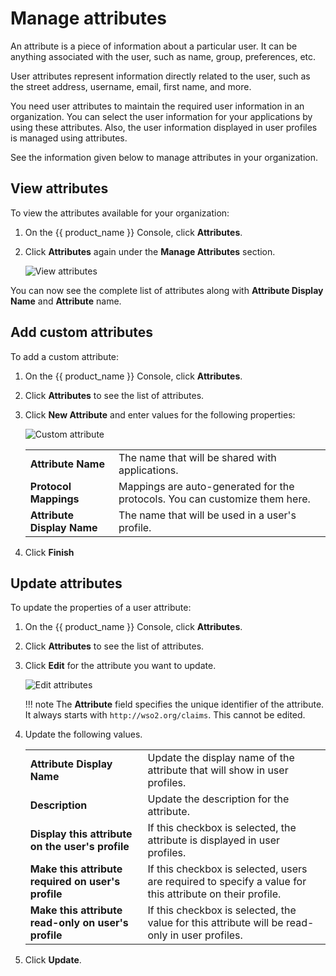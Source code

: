 # Manage attributes

An attribute is a piece of information about a particular user. It can be anything associated with the user, such as name, group, preferences, etc.

User attributes represent information directly related to the user, such as the street address, username, email, first name, and more.

You need user attributes to maintain the required user information in an organization. You can select the user information for your applications by using these attributes. Also, the user information displayed in user profiles is managed using attributes.

See the information given below to manage attributes in your organization.

## View attributes
To view the attributes available for your organization:

1. On the {{ product_name }} Console, click **Attributes**.
2. Click **Attributes** again under the **Manage Attributes** section.

   ![View attributes](../../../assets/img/guides/organization/attributes/view-attributes.png)

You can now see the complete list of attributes along with **Attribute Display Name** and **Attribute** name.

## Add custom attributes

To add a custom attribute:

1. On the {{ product_name }} Console, click **Attributes**.
2. Click **Attributes** to see the list of attributes.
3. Click **New Attribute** and enter values for the following properties:

   ![Custom attribute](../../../assets/img/guides/organization/attributes/new-custom-attribute.png)

   <table>
      <tbody>
         <tr>
            <td><b>Attribute Name</b></td>
            <td>The name that will be shared with applications.</td>
         </tr>
         <tr>
             <td><b>Protocol Mappings</b></td>
             <td>Mappings are auto-generated for the protocols. You can customize them here.   </td>
        </tr>
        <tr>
            <td><b>Attribute Display Name</b></td>
            <td>The name that will be used in a user's profile.</td>
        </tr>

      </tbody>
   </table>
4. Click **Finish**

## Update attributes
To update the properties of a user attribute:

1. On the {{ product_name }} Console, click **Attributes**.
2. Click **Attributes** to see the list of attributes.
3. Click **Edit** for the attribute you want to update.

   ![Edit attributes](../../../assets/img/guides/organization/attributes/edit-attributes.png)

   !!! note
     The **Attribute** field specifies the unique identifier of the attribute. It always starts with `http://wso2.org/claims`. This cannot be edited.

4. Update the following values.
   <table>
      <tbody>
         <tr>
            <td><b>Attribute Display Name</b></td>
            <td>Update the display name of the attribute that will show in user profiles.</td>
         </tr>
         <tr>
              <td><b>Description</b></td>
              <td>Update the description for the attribute.</td>
         </tr>
       <tr>
             <td><b>Display this attribute on the user's profile</b></td>
             <td>If this checkbox is selected, the attribute is displayed in user profiles.</td>
        </tr>
        <tr>
            <td><b>Make this attribute required on user's profile</b></td>
            <td>If this checkbox is selected, users are required to specify a value for this attribute on their profile.</td>
        </tr>
        <tr>
           <td><b>Make this attribute read-only on user's profile</b></td>
           <td>If this checkbox is selected, the value for this attribute will be read-only in user profiles.</td>
      </tr>
      </tbody>
   </table>
6. Click **Update**.